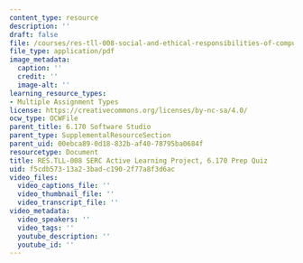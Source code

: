 ```yaml
---
content_type: resource
description: ''
draft: false
file: /courses/res-tll-008-social-and-ethical-responsibilities-of-computing-serc/f5cdb57313a23badc1902f77a8f3d6ac_MITRESTLL-008F21-6170quiz.pdf
file_type: application/pdf
image_metadata:
  caption: ''
  credit: ''
  image-alt: ''
learning_resource_types:
- Multiple Assignment Types
license: https://creativecommons.org/licenses/by-nc-sa/4.0/
ocw_type: OCWFile
parent_title: 6.170 Software Studio
parent_type: SupplementalResourceSection
parent_uid: 00ebca89-0d18-832b-af40-78795ba0684f
resourcetype: Document
title: RES.TLL-008 SERC Active Learning Project, 6.170 Prep Quiz
uid: f5cdb573-13a2-3bad-c190-2f77a8f3d6ac
video_files:
  video_captions_file: ''
  video_thumbnail_file: ''
  video_transcript_file: ''
video_metadata:
  video_speakers: ''
  video_tags: ''
  youtube_description: ''
  youtube_id: ''
---
```

